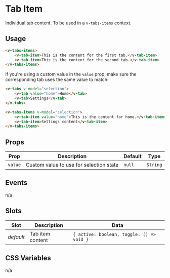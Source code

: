 # Tab Item

Individual tab content. To be used in a `v-tabs-items` context.

## Usage

```html
<v-tabs-items>
	<v-tab-item>This is the content for the first tab.</v-tab-item>
	<v-tab-item>This is the content for the second tab.</v-tab-item>
</v-tabs-items>
```

If you're using a custom value in the `value` prop, make sure the corresponding tab uses the same value to match:

```html
<v-tabs v-model="selection">
	<v-tab value="home">Home</v-tab>
	<v-tab>Settings</v-tab>
</v-tabs>

<v-tabs-items v-model="selection">
	<v-tab-item value="home">This is the content for home.</v-tab-item>
	<v-tab-item>Settings content</v-tab-item>
</v-tabs-items>
```

## Props

| Prop    | Description                             | Default | Type     |
| ------- | --------------------------------------- | ------- | -------- |
| `value` | Custom value to use for selection state | `null`  | `String` |

## Events

n/a

## Slots

| Slot      | Description      | Data                                      |
| --------- | ---------------- | ----------------------------------------- |
| _default_ | Tab item content | `{ active: boolean, toggle: () => void }` |

## CSS Variables

n/a
